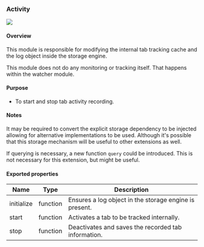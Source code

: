 ### Activity

![](https://raw.githubusercontent.com/tbranyen/tipsy/more-documentation/docs/_assets/activity.png)

#### Overview

This module is responsible for modifying the internal tab tracking cache and
the log object inside the storage engine.

This module does not do any monitoring or tracking itself.  That happens within
the watcher module.

#### Purpose

- To start and stop tab activity recording.

#### Notes

It may be required to convert the explicit storage dependency to be injected
allowing for alternative implementations to be used.  Although it's possible
that this storage mechanism will be useful to other extensions as well.

If querying is necessary, a new function `query` could be introduced.  This is
not necessary for this extension, but might be useful.

#### Exported properties

Name       | Type     | Description
---------- | -------- | -----------
initialize | function | Ensures a log object in the storage engine is present.
start      | function | Activates a tab to be tracked internally.
stop       | function | Deactivates and saves the recorded tab information.
